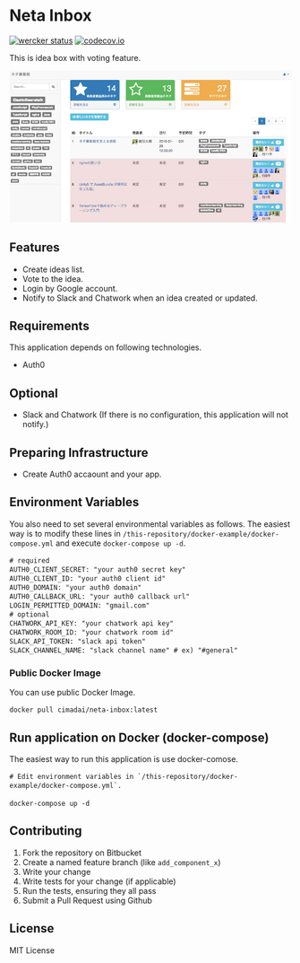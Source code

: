 # Neta Inbox
[![wercker status](https://app.wercker.com/status/5ccc726764ceacfda127e8522af4f6f0/s "wercker status")](https://app.wercker.com/project/bykey/5ccc726764ceacfda127e8522af4f6f0)
[![codecov.io](https://codecov.io/github/cimadai/neta-inbox/coverage.svg?branch=master)](https://codecov.io/github/cimadai/neta-inbox?branch=master)

This is idea box with voting feature.

![Screenshot](images/ss1.png)

## Features

- Create ideas list.
- Vote to the idea.
- Login by Google account.
- Notify to Slack and Chatwork when an idea created or updated.

## Requirements

This application depends on following technologies.

* Auth0

## Optional

* Slack and Chatwork (If there is no configuration, this application will not notify.)

## Preparing Infrastructure

* Create Auth0 accaount and your app.

## Environment Variables

You also need to set several environmental variables as follows.
The easiest way is to modify these lines in `/this-repository/docker-example/docker-compose.yml` and execute `docker-compose up -d`.

```
# required
AUTH0_CLIENT_SECRET: "your auth0 secret key"
AUTH0_CLIENT_ID: "your auth0 client id"
AUTH0_DOMAIN: "your auth0 domain"
AUTH0_CALLBACK_URL: "your auth0 callback url"
LOGIN_PERMITTED_DOMAIN: "gmail.com"
# optional
CHATWORK_API_KEY: "your chatwork api key"
CHATWORK_ROOM_ID: "your chatwork room id"
SLACK_API_TOKEN: "slack api token"
SLACK_CHANNEL_NAME: "slack channel name" # ex) "#general"
```

### Public Docker Image

You can use public Docker Image.

```
docker pull cimadai/neta-inbox:latest
```

## Run application on Docker (docker-compose)

The easiest way to run this application is use docker-comose.

```
# Edit environment variables in `/this-repository/docker-example/docker-compose.yml`.

docker-compose up -d
```

## Contributing

1. Fork the repository on Bitbucket
2. Create a named feature branch (like `add_component_x`)
3. Write your change
4. Write tests for your change (if applicable)
5. Run the tests, ensuring they all pass
6. Submit a Pull Request using Github

## License

MIT License


